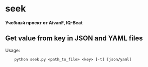# seek
#### Учебный проект от AivanF, IQ-Beat

## Get value from key in JSON and YAML files

Usage:

        python seek.py <path_to_file> <key> [-t] [json/yaml]